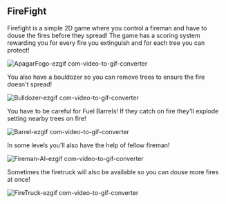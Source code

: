 ## FireFight
Firefight is a simple 2D game where you control a fireman and have to douse the fires before they spread!
The game has a scoring system rewarding you for every fire you extinguish and for each tree you can protect!

![ApagarFogo-ezgif com-video-to-gif-converter](https://github.com/user-attachments/assets/4ec4d2fc-4d49-47fa-bbba-8901b1ee70f9)

You also have a bouldozer so you can remove trees to ensure the fire doesn't spread!

![Bulldozer-ezgif com-video-to-gif-converter](https://github.com/user-attachments/assets/c2e6be2a-e9fb-4680-a57f-83d14d791161)

You have to be careful for Fuel Barrels! If they catch on fire they'll explode setting nearby trees on fire!

![Barrel-ezgif com-video-to-gif-converter](https://github.com/user-attachments/assets/91e2c75d-9704-41b3-a491-f5225588dadd)

In some levels you'll also have the help of fellow fireman!

![Fireman-AI-ezgif com-video-to-gif-converter](https://github.com/user-attachments/assets/db47bbc5-c093-4129-99cc-92d31b2b3e71)

Sometimes the firetruck will also be available so you can douse more fires at once!

![FireTruck-ezgif com-video-to-gif-converter](https://github.com/user-attachments/assets/8de23c23-5e36-4cbb-a767-ed2e35db0f10)
